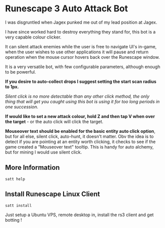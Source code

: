 # Runescape 3 Auto Attack Bot

I was disgruntled when Jagex punked me out of my lead position at Jagex.

I have since worked hard to destroy everything they stand for, this bot is a very capable colour clicker.

It can silent attack enemies while the user is free to navigate UI's in-game, when the user wishes to use other applications it will pause and return operation when the mouse cursor hovers back over the Runescape window.

It is a very versatile bot, with few configurable parameters, although enough to be powerful.

**If you desire to auto-collect drops I suggest setting the start scan radius to 1px.**

_Silent click is no more detectable than any other click method, the only thing that will get you caught using this bot is using it for too long periods in one succession._

**If would like to set a new attack colour, hold Z and then tap V when over the target** - or the auto click will click the target.

**Mouseover text should be enabled for the basic entity auto click option**, but for all else, silent click, auto-hunt, it doesn't matter. Obv the idea is to detect if you are pointing at an entity worth clicking, it checks to see if the game created a "Mouseover text" tooltip. This is handy for auto alchemy, but for mining I would use silent click.

## More Information
```satt help```

## Install Runescape Linux Client
```satt install```

Just setup a Ubuntu VPS, remote desktop in, install the rs3 client and get botting !
